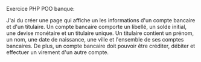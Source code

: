 Exercice PHP POO banque:

J'ai du créer une page qui affiche un les informations d'un compte bancaire et d'un titulaire. 
Un compte bancaire comporte un libellé, un solde initial, une devise monétaire et un titulaire unique.
Un titulaire contient un prénom, un nom, une date de naissance, une ville et l'ensemble de ses comptes bancaires.
De plus, un compte bancaire doit pouvoir être créditer, débiter et effectuer un virement d'un autre compte.
